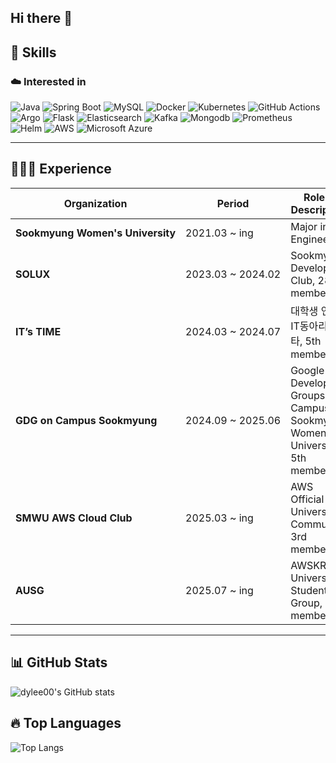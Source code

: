 ## Hi there 👋

<!--
**dylee00/dylee00** is a ✨ _special_ ✨ repository because its `README.md` (this file) appears on your GitHub profile.

Here are some ideas to get you started:

- 🔭 I’m currently working on ...
- 🌱 I’m currently learning ...
- 👯 I’m looking to collaborate on ...
- 🤔 I’m looking for help with ...
- 💬 Ask me about ...
- 📫 How to reach me: ...
- 😄 Pronouns: ...
- ⚡ Fun fact: ...
-->
## 🔧 Skills  

### ☁️ **Interested in**
![Java](https://img.shields.io/badge/Java-007396?style=flat-square&logo=java&logoColor=white)
![Spring Boot](https://img.shields.io/badge/SpringBoot-6DB33F?style=flat-square&logo=springboot&logoColor=white)
![MySQL](https://img.shields.io/badge/MySQL-4479A1?style=flat-square&logo=mysql&logoColor=white)
![Docker](https://img.shields.io/badge/Docker-2496ED?style=flat-square&logo=docker&logoColor=white)
![Kubernetes](https://img.shields.io/badge/Kubernetes-326ce5?style=flat-square&logo=kubernetes&logoColor=white)
![GitHub Actions](https://img.shields.io/badge/GitHubActions-2088FF?style=flat-square&logo=githubactions&logoColor=white)
![Argo](https://img.shields.io/badge/Argo-EF7B4D?style=flat-square&logo=argo&logoColor=white)
![Flask](https://img.shields.io/badge/Flask-3BABC3?style=flat-square&logo=flask&logoColor=white)
![Elasticsearch](https://img.shields.io/badge/Elasticsearch-005571?style=flat-square&logo=elasticsearch&logoColor=white)
![Kafka](https://img.shields.io/badge/Apache%20Kafka-231F20?style=flat-square&logo=apachekafka&logoColor=white)
![Mongodb](https://img.shields.io/badge/Mongodb-47A248?style=flat-square&logo=mongodb&logoColor=white)
![Prometheus](https://img.shields.io/badge/Prometheus-E6522C?style=flat-square&logo=prometheus&logoColor=white)
![Helm](https://img.shields.io/badge/Helm-0F1689?style=flat-square&logo=helm&logoColor=white)
![AWS](https://img.shields.io/badge/AWS-232F3E?style=flat-square&logo=amazon-aws&logoColor=white)
![Microsoft Azure](https://img.shields.io/badge/Microsoft%20Azure-0078D4?style=flat-square&logo=microsoft-azure&logoColor=white)

---

## 👩🏻‍💻 Experience  
| Organization | Period | Role & Description |
| --------------------- | ----------------- | --------------------------------- |
| **Sookmyung&nbsp;Women's&nbsp;University** | 2021.03 ~ ing | Major in IT Engineering |
| **SOLUX** | 2023.03&nbsp;~&nbsp;2024.02 | Sookmyung Developers Club, 28th member |
| **IT’s TIME** | 2024.03&nbsp;~&nbsp;2024.07 | 대학생 연합 IT동아리 잇타, 5th member |
| **GDG on Campus Sookmyung** | 2024.09&nbsp;~&nbsp;2025.06 | Google Developer Groups on Campus - Sookmyung Women's University, 5th member |
| **SMWU AWS Cloud Club** | 2025.03 ~ ing | AWS Official University Community, 3rd member |
| **AUSG** | 2025.07 ~ ing | AWSKRUG University Student Group, 9th member |

---

## 📊 GitHub Stats  
![dylee00's GitHub stats](https://github-readme-stats.vercel.app/api?username=dylee00&show_icons=true&theme=buefy&hide=stars,contribs&rank_icon=github)

## 🔥 Top Languages  
![Top Langs](https://github-readme-stats.vercel.app/api/top-langs/?username=dylee00&layout=compact&theme=donut)
